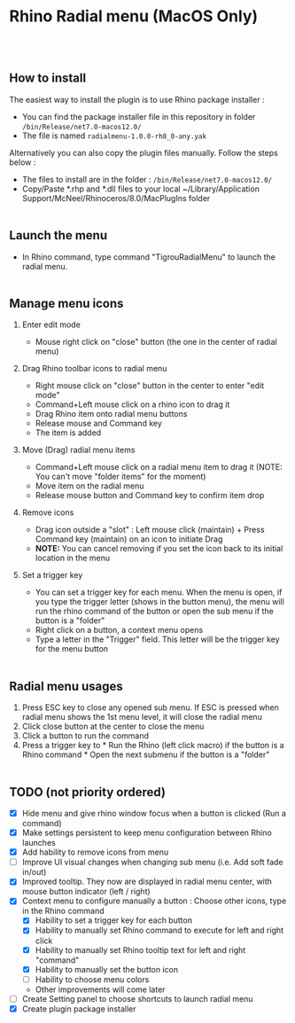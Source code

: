 # Rhino Radial menu (MacOS Only)
<br/><br/>

## How to install
   
The easiest way to install the plugin is to use Rhino package installer :

* You can find the package installer file in this repository in folder `/bin/Release/net7.0-macos12.0/`
* The file is named `radialmenu-1.0.0-rh8_0-any.yak`

Alternatively you can also copy the plugin files manually. Follow the steps below :
* The files to install are in the folder : `/bin/Release/net7.0-macos12.0/`
* Copy/Paste *.rhp and *.dll files to your local ~/Library/Application Support/McNeel/Rhinoceros/8.0/MacPlugIns folder
<br/><br/>

## Launch the menu
- In Rhino command, type command "TigrouRadialMenu" to launch the radial menu.
<br/><br/>

## Manage menu icons

   1. Enter edit mode
      * Mouse right click on "close" button (the one in the center of radial menu)
      
   2. Drag Rhino toolbar icons to radial menu
      * Right mouse click on "close" button in the center to enter "edit mode"
      * Command+Left mouse click on a rhino icon to drag it
      * Drag Rhino item onto radial menu buttons
      * Release mouse and Command key
      * The item is added
      
   3. Move (Drag) radial menu items
      * Command+Left mouse click on a radial menu item to drag it (NOTE: You can't move "folder items" for the moment)
      * Move item on the radial menu
      * Release mouse button and Command key to confirm item drop
   4. Remove icons
      * Drag icon outside a "slot" : Left mouse click (maintain) + Press Command key (maintain) on an icon to initiate Drag
      * **NOTE:** You can cancel removing if you set the icon back to its initial location in the menu
   5. Set a trigger key
      * You can set a trigger key for each menu. When the menu is open, if you type the trigger letter (shows in the button menu), the menu will run the rhino command of the button or open the sub menu if the button is a "folder"
      * Right click on a button, a context menu opens
      * Type a letter in the "Trigger" field. This letter will be the trigger key for the menu button
<br/><br/>

## Radial menu usages
   1. Press ESC key to close any opened sub menu. If ESC is pressed when radial menu shows the 1st menu level, it will close the radial menu
   2. Click close button at the center to close the menu
   3. Click a button to run the command
   4. Press a trigger key to
     * Run the Rhino (left click macro) if the button is a Rhino command
     * Open the next submenu if the button is a "folder"
<br/><br/>

## TODO (not priority ordered)
   * [x] Hide menu and give rhino window focus when a button is clicked (Run a command)
   * [x] Make settings persistent to keep menu configuration between Rhino launches
   * [x] Add hability to remove icons from menu
   * [ ] Improve UI visual changes when changing sub menu (i.e. Add soft fade in/out)
   * [x] Improved tooltip. They now are displayed in radial menu center, with mouse button indicator (left / right) 
   * [x] Context menu to configure manually a button : Choose other icons, type in the Rhino command
     * [x] Hability to set a trigger key for each button
     * [x] Hability to manually set Rhino command to execute for left and right click
     * [x] Hability to manually set Rhino tooltip text for left and right "command"
     * [x] Hability to manually set the button icon
     * [ ] Hability to choose menu colors
     * Other improvements will come later
   * [ ] Create Setting panel to choose shortcuts to launch radial menu
   * [x] Create plugin package installer
